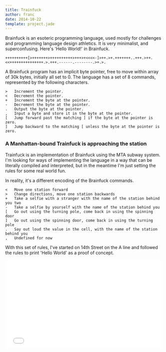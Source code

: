 ```yaml
---
title: Trainfuck
author: franc
date: 2014-10-22
template: project.jade
---
```


Brainfuck is an esoteric programming language, used mostly for challenges and programming language design athletics. It is very minimalist, and superconfusing. Here's 'Hello World!' in Brainfuck.

```
++++++++++[>+++++++>++++++++++>+++>+<<<<-]>++.>+.+++++++..+++.>++.<<+++++++++++++++.>.+++.------.--------.>+.>.
```

A Brainfuck program has an implicit byte pointer, free to move within array of 30k bytes, initially all set to 0. The language has a set of 8 commands, represented by the following characters.

```
> 	Increment the pointer.
< 	Decrement the pointer.
+ 	Increment the byte at the pointer.
- 	Decrement the byte at the pointer.
. 	Output the byte at the pointer.
, 	Input a byte and store it in the byte at the pointer.
[ 	Jump forward past the matching ] if the byte at the pointer is zero.
] 	Jump backward to the matching [ unless the byte at the pointer is zero.
```

### A Manhattan-bound Trainfuck is approaching the station

Trainfuck is an implementation of Brainfuck using the MTA subway system. I'm looking for ways of implementing the language in a way that can be literally compiled and interpreted, but in the meantime I'm just setting the rules for some real world fun.

In reality, it's a different encoding of the Brainfuck commands. 


```
<	Move one station forward
>	Change directions, move one station backwards
+	Take a selfie with a stranger with the name of the station behind you two
-	Take a selfie by yourself with the name of the station behind you
[	Go out using the turning pole, come back in using the spinning door
] 	Go out using the spinning door, come back in using the turning pole
.	Say out loud the value in the cell, with the name of the station behind you
,	Undefined for now
```

With this set of rules, I've started on 14th Street on the A line and followed the rules to print 'Hello World' as a proof of concept. 

<div style="width: 500px; margin: 0 auto"><iframe src="//player.vimeo.com/video/113971587" width="500" height="281" frameborder="0" webkitallowfullscreen mozallowfullscreen allowfullscreen></iframe></div>